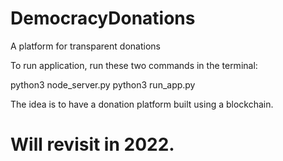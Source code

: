 # DemocracyDonations
A platform for transparent donations

To run application, run these two commands in the terminal:

python3 node_server.py
python3 run_app.py


The idea is to have a donation platform built using a blockchain. 

# Will revisit in 2022.
